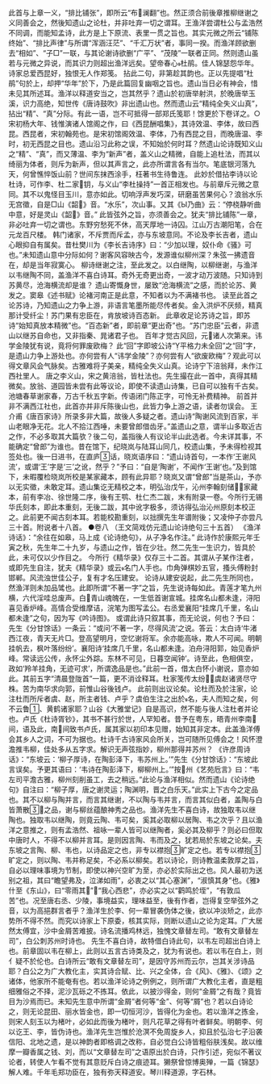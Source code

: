 <!-- { "loadSidebar": true } -->
此首与上章一义，“排比铺张”，即所云“布澜翻”也。然正须合前後章推柳继谢之义同善会之，然後知遗山之论杜，并非吐弃一切之谓耳。王渔洋尝谓杜公与孟浩然不同调，而能知孟诗，此方是上下原流、表里一贯之旨也。其实元微之所云“铺陈终始”、“排比声律”与所谓“浑涵汪茫”、“千汇万状”者，事同一揆。而渔洋顾欲删去“相如”、“子□”一联，与其论谢诗欲删“广平”、“茂陵”一联者正同。然则遗山虽若与元微之异说，而其识力则超出渔洋远矣。望帝春心杜鹃。佳人锦瑟怨华年。诗家总爱西昆好，独恨无人作郑笺。
拈此二句，非第趁其韵也。正以先提唱“杜鹃”句於上，却押“华年”於下，乃是此篇回复幽咽之旨也。遗山当日必有神会，惜未见其所述耳。渔洋以释道安当之，岂其然乎？遗山於初唐举射洪，於晚唐举玉溪，识力高绝，知世传《唐诗鼓吹》非出遗山也。然而遗山云“精纯全失义山真”，拈出“精”、“真”分际。有此一语，岂不可抵得一部郑氏笺耶！馀更於下卷详之。○宋初杨大年、钱惟演诸人馆阁之作，曰《西昆酬唱集》，其诗效温、李体，故曰西昆。西昆者，宋初翰苑也。是宋初馆阁效温、李体，乃有西昆之目，而晚唐温、李时，初无西昆之目也。遗山沿习此称之误，不知始於何时耳？然遗山论诗既知义山之“精”、“真”，而又薄温、李为“新声”者，盖义山之精微，自能上追杜法，而其以绮丽为体者，则斥为新声，但以其声言之，此亦所谓言各有当尔。笔底银河落九天，何曾憔悴饭山前？世间东抹西涂手，枉著书生待鲁连。
此妙於借拈李诗以论杜诗，可作李、杜二家钥，与义山“李杜操持”一首正相发也。与前章斥元微之意同。其不以鬼怪目玉川，意亦如此。切响浮声发巧深，研磨虽苦果何心？浪翁水乐无宫徵，自是□山《韶》音。“水乐”，次山事。又其《Ы乃曲》云：“停桡静听曲中意，好是灵山《韶》音。”
此皆弦外之旨，亦须善会之。犹夫“排比铺陈”一章，非必吐弃一切之谓也。东野穷愁死不休，高天厚地一诗囚。江山万古潮阳笔，合在元龙百尺楼。
韩门诸家，不斥贾而斥孟，亦与东坡意同。不论及李长吉者，遗山心眼抑自有属矣。昔杜樊川为《李长吉诗序》曰：“少加以理，奴仆命《骚》可也。”未知遗山意中分际如何？谢客风容映古今，发源谁似柳州深？朱弦一拂遗音在，却是当年寂寞心。
柳诗继谢之注，至此发之。以白继陶，以柳继谢，与渔洋以韦继陶不同，盖渔洋不喜白诗耳。奇外无奇更出奇，一波才动万波随。只知诗到苏黄尽，沧海横流却是谁？
遗山寄慨身世，屡致“沧海横流”之感，而於论苏、黄发之。窦皋《述书赋》论褚河南正是此意，不知者以为不满褚书也。
读至此首之论苏诗，乃知遗山之力争上游，非语言笔墨所能尽传者矣。金入洪炉不厌频，精真那计受纤尘！苏门果有忠臣在，肯放坡诗百态新。
此章收足论苏诗之旨，即苏诗“始知真放本精微”也。“百态新”者，即前章“更出奇”也。“苏门忠臣”云者，非遗山以继苏自命也，又非指秦、晁诸君子也。
百年才觉古风回，元诸人次第来。讳学金陵犹有说，竟将何罪废欧梅？
此“回”字即坡公诗“平格力未全回”之“回”字，是遗山力争上游处也。亦何尝有人“讳学金陵”？亦何尝有人“欲废欧梅”？观此可以得文章风会气脉矣。古雅难将子美亲，精纯全失义山真。论诗宁下涪翁拜，未作江西社里人。
唐之李义山，宋之黄涪翁，皆杜法也。先生撮在此一首中，真得其精微矣。放翁、道园皆未尝有此等议论，即使不读遗山诗集，已自可以独有千古矣。池塘春草谢家春，万古千秋五字新。传语闭门陈正字，可怜无补费精神。
前首并非不满西江社也，此首亦并非斥陈後山也，此皆力争上游之语，读者勿误会。
王介甫《唐百家诗》所录多非大篇，故後人多疑之者。遗山诗“陶谢风流到百家，半山老眼净无花。北人不拾江西唾，未要曾郎借齿牙。”盖遗山之意，谓半山多取近古之作，不必多取其大篇欤？後二句，盖指後人有议论半山此选者。今未详其事，不能确定“曾郎”为谁也。昔在馆下，纪晓岚与陆耳山同几，校遗山集，予未得检视其签处也。後一日进书，在直庐话，晓岚语序曰：“遗山诗首句，一本作‘王谢风流’，或谓‘王’字是‘三’之讹，然乎？”予曰：“自是‘陶谢’，不闻作‘王谢’也。”及到馆下，未暇覆检晓岚所校是某家藏本，顾有此异耶？晓岚又谓“曾郎”当是茶山，予亦以无实徵，未敢定耳。遗山集讫无精校之本，明弘治戊午，沁州李翰刻储家藏本，前有李冶、徐世隆二序，後有王鹗、杜仁杰二跋，末有附录一卷。今所行无锡华氏刻本，即此本重刻，无後二跋，其中讹字极多，须访得弘治沁州原刻本校正之。此前更不闻古刻本耳。若能校勘重刻，以拙撰先生年谱附後；又凌仲子亦尝凡三十首。附说者十八首。
●卷八
（王文简戏仿元遗山论诗绝句三十五首）
《渔洋诗话》：“余往在如皋，马上成《论诗绝句》，从子净名作注。”
此诗作於康熙元年壬寅之秋，先生年二十九岁，与遗山之作，皆在少壮。然二先生一生识力，皆具於此，未可仅以少作目之。
今所行《精华录》仅存三十二首。其谓从子某作注者，或即先生自注，犹夫《精华录》或云名门人手也。巾角弹棋妙五官，搔头傅粉封邯郸。风流浊世佳公子，复有才名压建安。
论诗从建安说起，此二先生所同也，然渔洋则未加品骘也。此即所谓“不著一字”之旨，先生说诗每如此。青莲才笔九州横，六代淫哇总废声。白青山魂魄在，一生低首谢宣城。挂席名山都未逢，浔阳喜见香炉峰。高情合受维摩诘，浣笔为图写孟公。右丞爱襄阳“挂席几千里，名山都未逢”之句，因为写《吟诗图》。
或谓此诗只叙其事，而无论说，何也？予曰：先生《分甘馀话》一条云：“或问‘不著一字，尽得风流’之说。答云：太白诗‘牛渚西江夜，青天无片□。登高望明月，空忆谢将军。余亦能高咏，欺人不可闻。明朝挂帆去，枫叶落纷纷’。襄阳诗‘挂席几千里，名山都未逢。泊舟浔阳郭，始见香炉峰。常读远公传，永怀尘外踪。东林不可见，日暮空闻钟’。诗至此，色相俱空，政如‘羚羊挂角，无迹可求’，所谓逸品是也。”此前一首，借太白怀小谢说，意亦如此。其前五字“清晨登陇首”一篇，更不消诠释耳。杜家笺传太纷，虞赵诸贤尽守株。苦为南华求向郭，前惟山谷後钱卢。
此前则出议论矣。论杜而及於注家，论注杜而所斥者虞、赵，所主者钱、卢乎？虞伯生注之出於名，夫人而知之矣，何不云鲁、黄鹤诸家耶？山谷《大雅堂记》自是高识，然不能与後人注杜者并论也。卢氏《杜诗胥钞》，其书不甚行於世，人罕知者。昔予在粤东，晤青州李南间，语及此，南间致书卢氏，属其家以初印本见赠，始知其非定本。此盖渔洋傅会其乡人之词，不可为据也。杜诗千古诗家风会所关，岂可随所见傅会之！风怀澄澹推韦柳，佳处多从五字求。解识无声弦指妙，柳州那得并苏州？
《许彦周诗话》：“东坡云：‘柳子厚诗，在陶彭泽下，韦苏州上。’”先生《分甘馀话》：“东坡此言误矣。予更其语曰：‘韦诗在陶彭泽下，柳柳州上。’”按州《艺苑卮言》曰：“韦左司平澹古雅，柳州刻削虽工，去之稍远。”此论与渔洋相似。然而遗山《论诗绝句》自注曰：“柳子厚，唐之谢灵运；陶渊明，晋之白乐天。”此实上下古今之定品也。其不以柳与陶并言，而言其继谢，不以陶与韦并言，而言其似白者，盖陶与白皆萧散之品，谢与柳丝蕴酿神秀之品也。渔洋先生不喜白诗，故独取韦以继陶也。独取韦以继陶，则竟云陶、韦可矣，奚其必取柳以居陶、韦之次乎？且以渔洋之意推之，则有孟浩然、祖咏一辈人皆可以继陶者，奚必其及柳乎？则必曰但取中唐时人，不得不以柳并言耳。是则因言陶、韦而及之，犹若局於东坡之论矣。夫东坡之言陶、柳、韦也，以诗品定之也，非专以襟抱旷定之也。若专以襟抱旷定之，则以陶、韦并称足矣，不必系以柳矣。若以诗论，则诗教温柔敦厚之旨，自必以理味事境为节制，即使以神兴空旷为至，亦必於实际出之也。风人最初为送别之祖，其曰“瞻望弗及，泣涕如雨”，必衷之以“其心塞渊”，“淑慎其身”也。《雅》什至《东山》，曰“零雨其”，“我心西悲”，亦必实之以“鹳鸣於垤”，“有敦瓜苦”也。况至唐右丞、少陵，事境益实，理味益至，後有作者，岂得复空举弦外之音，以为高挹群言者乎？渔洋生於李、何一辈冒袭伪体之後，欲以冲淡矫之，此亦势所不得不然。而究以诗家上下原委，核其实际，则断以遗山之论为定耳。广大居然太傅宜，沙中金屑苦难披。诗名流播鸡林远，独愧文章替左司。“敢有文章替左司”，白公刺苏州时诗也。
先生不喜白诗，故特借白诗此句，以韦左司超出白诗上也。前章固以韦在柳上，此则以五言古诗类及之，犹为有说也。若以韦在白上，则亻疑不於伦也。白诗所云“敢有文章替左司”，是因守苏州而云尔，岂其关涉诗品耶？白公之为广大教化主，实其诗合赋、比、兴之全体，合《风》、《雅》、《颂》之诸体，他家所不能奄有也。若以渔洋论诗之例例之，则所谓广大教化主者，直是粗细雅俗之不择，泥沙瓦砾之不拣耳。依此，以披沙得金，则何“金屑”之有哉？竟皆目为沙焉而已。未知先生意中所谓“金屑”者何等“金”、何等“屑”也？若以白诗论之，则无论昆田、丽水皆金也，即一切恒河沙，皆得化为金也。若以渔洋之拣金，则宋人刻玉以为楮叶，必如此而後为楮叶，则凡花草之得有叶者鲜矣。明朝李、何以讫王、李，皆伪诗也。渔洋先生岂惟於沧溟不免周旋乡人，抑且於弘治七子沿袭信阳、北地之遗，是以神韵者即格调之改称，自必觉白公诗皆粗俗肤浅矣。故以维摩一瓣香属之钱、刘，而以“文章替左司”之语原出於白诗，只作引述，宛似不著议论者，转使人乍看不觉有其意贬斥白诗之痕迹耳。獭祭曾惊博奥殚，一篇《锦瑟》解人难。千年毛郑功臣在，独有弥天释道安。琴川释道源，字石林。
